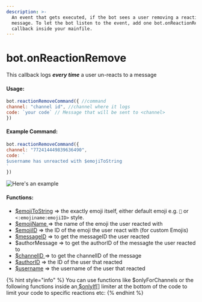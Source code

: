 ```yaml
---
description: >-
  An event that gets executed, if the bot sees a user removing a reaction on a
  message. To let the bot listen to the event, add one bot.onReactionRemove()
  callback inside your mainfile.
---
```


# bot.onReactionRemove

This callback logs _**every time**_ a user un-reacts to a message

#### Usage:

```javascript
bot.reactionRemoveCommand({ //command
channel: "channel id", //channel where it logs
code: `your code` // Message that will be sent to <channel>
}) 
```

#### Example Command:

```javascript
bot.reactionRemoveCommand({
channel: "772414449839636490", 
code: `
$username has unreacted with $emojiToString
`
}) 
```

![Here&apos;s an example](../.gitbook/assets/image%20%2840%29.png)

#### Functions:

* [$emojiToString](../functions/usdemojitostring.md) =&gt; the exactly emoji itself, either default emoji e.g. `🎉` or `<:emojiname:emojiID>` style. 
* [$emojiName ](../functions/usdemojiname.md)=&gt; the name of the emoji the user reacted with
* [$emojiID](../functions/usdemojiid.md) =&gt; the ID of the emoji the user react with \(for custom Emojis\)
* [$messageID](../functions/usdusermessageid.md) =&gt; to get the messageID the user reacted 
* $authorMessage =&gt; to get the authorID of the messagte the user reacted to 
* [$channelID ](../functions/usdchannelid.md)=&gt; to get the channelID of the message
* [$authorID](../functions/usdauthorid.md) =&gt; the ID of the user that reacted
* [$username](../functions/usdusername.md) =&gt; the username of the user that reacted

{% hint style="info" %}
You can use functions like $onlyForChannels or the following functions inside an[ $onlyIf\[\]](../functions/usdonlyif.md) limiter at the bottom of the code to limit your code to specific reactions etc: 
{% endhint %}

